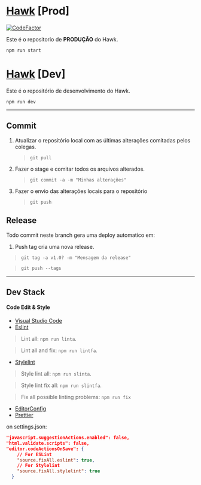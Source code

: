 # [Hawk](https://hawkproject.herokuapp.com/) [Prod]

 [![CodeFactor](https://www.codefactor.io/repository/github/jrvansuita/hawk/badge?s=6dc2de9a8a50bdc0f1b72cae64e4eba7596e73cb)](https://www.codefactor.io/repository/github/jrvansuita/hawk)

Este é o repositorio de **PRODUÇÃO** do Hawk.

``` npm run start ```

# [Hawk](https://hawkdev.herokuapp.com) [Dev]

Este é o repositório de desenvolvimento do Hawk.

``` npm run dev ```

----

## Commit

 1. Atualizar o repositório local com as últimas alterações comitadas pelos colegas.

    > ``` git pull ```

 2. Fazer o stage e comitar todos os arquivos alterados.

    > ``` git commit -a -m "Minhas alterações" ```

 3. Fazer o envio das alterações locais para o repositório

    > ``` git push ```


## Release

Todo commit neste branch gera uma deploy automatico em:

 1. Push tag cria uma nova release.

 > ``` git tag -a v1.0? -m "Mensagem da release"  ```

 > ``` git push --tags ```

----

## Dev Stack

#### Code Edit & Style


- [Visual Studio Code](https://code.visualstudio.com/)
- [Eslint](eslint/eslint)

 > Lint all: ```npm run linta```.

 > Lint all and fix: ```npm run lintfa```.

- [Stylelint](/stylelint/stylelint)
 > Style lint all: ```npm run slinta```.

 > Style lint fix all: ```npm run slintfa```.

 >Fix all possible linting problems: ```npm run fix```

- [EditorConfig](https://editorconfig.org/)
- [Prettier](https://prettier.io/)


on settings.json:

```json
"javascript.suggestionActions.enabled": false,
"html.validate.scripts": false,
"editor.codeActionsOnSave": {
    // For ESLint
    "source.fixAll.eslint": true,
    // For Stylelint
    "source.fixAll.stylelint": true
  }
```


